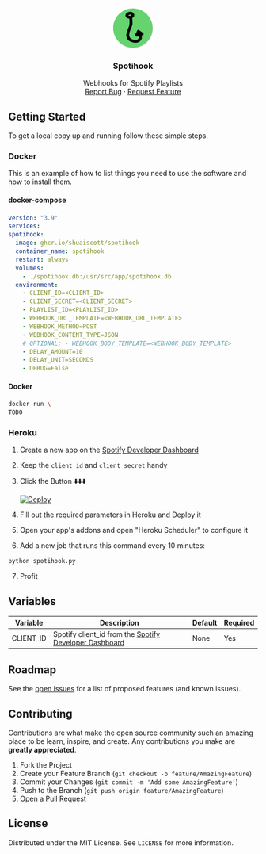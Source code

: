 <!-- PROJECT SHIELDS -->
<!--
*** I'm using markdown "reference style" links for readability.
*** Reference links are enclosed in brackets [ ] instead of parentheses ( ).
*** See the bottom of this document for the declaration of the reference variables
*** for contributors-url, forks-url, etc. This is an optional, concise syntax you may use.
*** https://www.markdownguide.org/basic-syntax/#reference-style-links

[![Contributors][contributors-shield]][contributors-url]
[![Forks][forks-shield]][forks-url]
[![Stargazers][stars-shield]][stars-url]
[![Issues][issues-shield]][issues-url]
[![MIT License][license-shield]][license-url]
[![LinkedIn][linkedin-shield]][linkedin-url]
-->


<!-- PROJECT LOGO -->
<br />
<p align="center">
  <a href="https://github.com/shuaiscott/spotihook">
    <img src="https://raw.githubusercontent.com/shuaiscott/spotihook/heroku/spotihook.svg" alt="Logo" width="80" height="80">
  </a>

  <h3 align="center">Spotihook</h3>

  <p align="center">
    Webhooks for Spotify Playlists
    <br />
    <a href="https://github.com/shuaiscott/spotihook/issues">Report Bug</a>
    ·
    <a href="https://github.com/shuaiscott/spotihook/issues">Request Feature</a>
  </p>
</p>




<!-- GETTING STARTED -->
## Getting Started

To get a local copy up and running follow these simple steps.

### Docker

This is an example of how to list things you need to use the software and how to install them.
#### docker-compose
  ```yaml
version: "3.9"
services:
  spotihook:
    image: ghcr.io/shuaiscott/spotihook
    container_name: spotihook
    restart: always
    volumes:
      - ./spotihook.db:/usr/src/app/spotihook.db
    environment:
      - CLIENT_ID=<CLIENT_ID>
      - CLIENT_SECRET=<CLIENT_SECRET>
      - PLAYLIST_ID=<PLAYLIST_ID>
      - WEBHOOK_URL_TEMPLATE=<WEBHOOK_URL_TEMPLATE>
      - WEBHOOK_METHOD=POST
      - WEBHOOK_CONTENT_TYPE=JSON
      # OPTIONAL: - WEBHOOK_BODY_TEMPLATE=<WEBHOOK_BODY_TEMPLATE>
      - DELAY_AMOUNT=10
      - DELAY_UNIT=SECONDS
      - DEBUG=False
  ```
  
  #### Docker
  ```sh
docker run \
TODO
  ```

### Heroku

1. Create a new app on the [Spotify Developer Dashboard](https://developer.spotify.com/dashboard/applications)
2. Keep the `client_id` and `client_secret` handy
3. Click the Button ⬇️⬇️⬇️

   [![Deploy](https://www.herokucdn.com/deploy/button.svg)](https://heroku.com/deploy?template=https://github.com/shuaiscott/spotihook/tree/heroku)

4. Fill out the required parameters in Heroku and Deploy it
5. Open your app's addons and open "Heroku Scheduler" to configure it
6. Add a new job that runs this command every 10 minutes:
```sh
python spotihook.py
```
7. Profit



<!-- VARIABLE EXAMPLES -->
## Variables

| Variable | Description | Default | Required|
|----------|-------------|---------|---------|
|CLIENT_ID|Spotify client_id from the [Spotify Developer Dashboard](https://developer.spotify.com/dashboard/applications)|None|Yes|



<!-- ROADMAP -->
## Roadmap

See the [open issues](https://github.com/github_username/repo_name/issues) for a list of proposed features (and known issues).



<!-- CONTRIBUTING -->
## Contributing

Contributions are what make the open source community such an amazing place to be learn, inspire, and create. Any contributions you make are **greatly appreciated**.

1. Fork the Project
2. Create your Feature Branch (`git checkout -b feature/AmazingFeature`)
3. Commit your Changes (`git commit -m 'Add some AmazingFeature'`)
4. Push to the Branch (`git push origin feature/AmazingFeature`)
5. Open a Pull Request



<!-- LICENSE -->
## License

Distributed under the MIT License. See `LICENSE` for more information.

